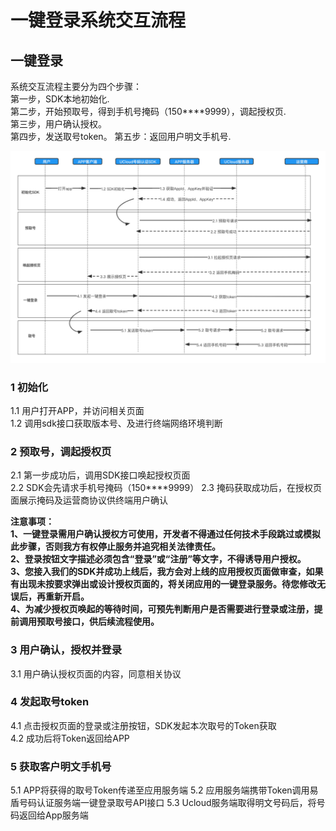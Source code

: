 # 一键登录系统交互流程

## 一键登录
系统交互流程主要分为四个步骤：  
第一步，SDK本地初始化.    
第二步，开始预取号，得到手机号掩码（150****9999），调起授权页.      
第三步，用户确认授权。  
第四步，发送取号token。
第五步：返回用户明文手机号.   

![图片](../images/guide/一键登录系统交互流程.png)



### 1 初始化
1.1 用户打开APP，并访问相关页面     
1.2 调用sdk接口获取版本号、及进行终端网络环境判断       

### 2 预取号，调起授权页
2.1 第一步成功后，调用SDK接口唤起授权页面   
2.2 SDK会先请求手机号掩码（150****9999）
2.3 掩码获取成功后，在授权页面展示掩码及运营商协议供终端用户确认      



**注意事项：     
1、一键登录需用户确认授权方可使用，开发者不得通过任何技术手段跳过或模拟此步骤，否则我方有权停止服务并追究相关法律责任。       
2、登录按钮文字描述必须包含“登录”或“注册”等文字，不得诱导用户授权。       
3、您接入我们的SDK并成功上线后，我方会对上线的应用授权页面做审查，如果有出现未按要求弹出或设计授权页面的，将关闭应用的一键登录服务。待您修改无误后，再重新开启。     
4、为减少授权页唤起的等待时间，可预先判断用户是否需要进行登录或注册，提前调用预取号接口，供后续流程使用。**       

### 3 用户确认，授权并登录    
3.1 用户确认授权页面的内容，同意相关协议        

### 4 发起取号token
4.1  点击授权页面的登录或注册按钮，SDK发起本次取号的Token获取      
4.2 成功后将Token返回给APP      

### 5 获取客户明文手机号
5.1 APP将获得的取号Token传递至应用服务端
5.2 应用服务端携带Token调用易盾号码认证服务端一键登录取号API接口
5.3 Ucloud服务端取得明文号码后，将号码返回给App服务端
